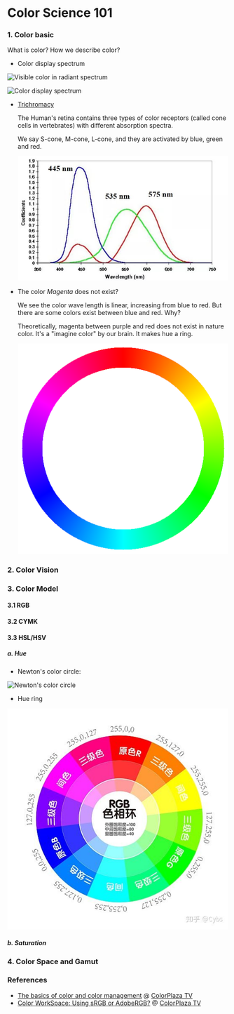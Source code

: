 # Color Science 101

### 1. Color basic 

What is color? How we describe color?

- Color display spectrum

![Visible color in radiant spectrum](https://upload.wikimedia.org/wikipedia/commons/thumb/f/f1/EM_spectrum.svg/2560px-EM_spectrum.svg.png)

![Color display spectrum](https://upload.wikimedia.org/wikipedia/commons/c/c4/Rendered_Spectrum.png)


- [Trichromacy](https://en.wikipedia.org/wiki/Trichromacy)

  The Human's retina contains three types of color receptors (called cone cells in vertebrates) with different absorption spectra.
  
  We say S-cone, M-cone, L-cone, and they are activated by blue, green and red.
  
  ![wave length of color receptors](../.assets/colorcell.jpg)

- The color *Magenta* does not exist?

  We see the color wave length is linear, increasing from blue to red. But there are some colors exist between blue and red. Why?
  
  Theoretically, magenta between purple and red does not exist in nature color. It's a "imagine color" by our brain. It makes hue a ring. 
  
  ![Hue ring](../.assets/huering.png)

### 2. Color Vision 

###


### 3. Color Model 

#### 3.1 RGB

#### 3.2 CYMK 

#### 3.3 HSL/HSV

##### a. Hue

- Newton's color circle:

![Newton's color circle](https://upload.wikimedia.org/wikipedia/commons/c/c0/Newton%27s_color_circle.png)

- Hue ring

![Hue ring](../.assets/hue_rgb.jpg)

##### b. Saturation



### 4. Color Space and Gamut 

### References

- [The basics of color and color management](https://www.youtube.com/watch?v=fq-kNtwifFk&list=PLMsVycIbp_YsQVHP0CSjNDSBuaznyGC6l&index=3) @ [ColorPlaza TV](https://www.youtube.com/channel/UCIwTmFi6wFyHee9JNQ6YbTw)
- [Color WorkSpace: Using sRGB or AdobeRGB?](https://www.youtube.com/watch?v=UKfg8GtT75k) @ [ColorPlaza TV](https://www.youtube.com/channel/UCIwTmFi6wFyHee9JNQ6YbTw)
